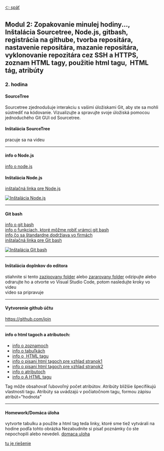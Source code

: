 [&#129188; späť](../../README.md)<br>

## Modul 2: Zopakovanie minulej hodiny..., Inštalácia Sourcetree, Node.js, gitbash, registrácia na githube, tvorba repositára, nastavenie repositára, mazanie repositára, vyklonovanie repozitára cez SSH a HTTPS, zoznam HTML tagy, použitie <a> html tagu, <img> HTML tág, atribúty

### 2. hodina

#### SourceTree<br>
Sourcetree zjednodušuje interakciu s vašimi úložiskami Git, aby ste sa mohli sústrediť na kódovanie. Vizualizujte a spravujte svoje úložiská pomocou jednoduchého Git GUI od Sourcetree.

#### Inštalácia SourceTree<br>
pracuje sa na videu

<hr>

#### info o Node.js<br>
<a href="https://www.w3schools.com/nodejs/nodejs_intro.asp" target="_blank">info o node.js</a><br>

#### Inštalácia Node.js<br>
<a href="https://nodejs.org/en/" target="_blank">inštalačná linka pre Node.js</a><br>

[![Inštalácia Node.js](http://img.youtube.com/vi/qw6MkX-cucU/0.jpg)](http://www.youtube.com/watch?v=qw6MkX-cucU "Inštalácia Node.js")
<br>

<hr>

#### Git bash<br>
<a href="https://git-scm.com/about" target="_blank">info o git bash</a><br>
<a href="https://git-scm.com/book/en/v2/Git-Branching-Basic-Branching-and-Merging" target="_blank">info o funkciach, ktoré môžme robiť vrámci git bash</a><br>
<a href="https://nvie.com/posts/a-successful-git-branching-model/" target="_blank">info čo sa štandardne dodržiava vo firmách</a><br>
<a href="https://gitforwindows.org/" target="_blank">inštalačná linka pre Git bash</a><br>

[![Inštalácia Git bash](http://img.youtube.com/vi/RdMf7TV0kic/0.jpg)](http://www.youtube.com/watch?v=RdMf7TV0kic "Inštalácia Git bash")
<br>

<hr>

#### Inštalácia doplnkov do editora<br>
stiahnite si tento [zazipovany folder](vscodeExtensions.zip) alebo [zararovany folder](vscodeExtensions.rar) odzipujte alebo odrarujte ho a otvorte vo Visual Studio Code, potom nasledujte kroky vo videu<br>
video sa pripravuje
<hr>

#### Vytvorenie github účtu<br>
 <https://github.com/join><br>

<hr>

#### info o html tagoch a atributoch:<br>
- <a href="https://www.w3schools.com/html/html_lists.asp" target="_blank">info o zoznamoch</a><br>
- <a href="https://www.w3schools.com/html/html_tables.asp" target="_blank">info o tabuľkách</a><br>
- <a href="https://www.w3schools.com/html/tags/tag_img.asp" target="_blank">info o <code><img></code> HTML tagu</a><br>
- [info o pisani html tagoch pre vzhlad stranok1](https://www.w3schools.com/html/html_layout.asp)<br>
- [info o pisani html tagoch pre vzhlad stranok2](https://www.developer.com/lang/understanding-the-proper-way-to-lay-out-a-page-with-html5.html)<br>
- [info o atributoch](https://www.w3schools.com/html/html_attributes.asp)<br>
- [info o A HTML tagu](https://www.w3schools.com/tags/tag_a.asp)<br>

Tag môže obsahovať ľubovoľný počet atribútov.
Atribúty bližšie špecifikujú vlastnosti tagu.
Atribúty sa uvádzajú v počiatočnom tagu, formou zápisu atribút="hodnota"

<hr>

#### Homework/Domáca úloha<br>

vytvorte tabulku a použite a html tag teda linky, ktoré sme tiež vytvárali na hodine podľa tohto obrázka
Nezabudnite si písať poznámky čo ste nepochopili alebo nevedeli.
[domaca uloha](homework/homework.png)<br>

[tu je riešenie](homework/solution.html)<br>
